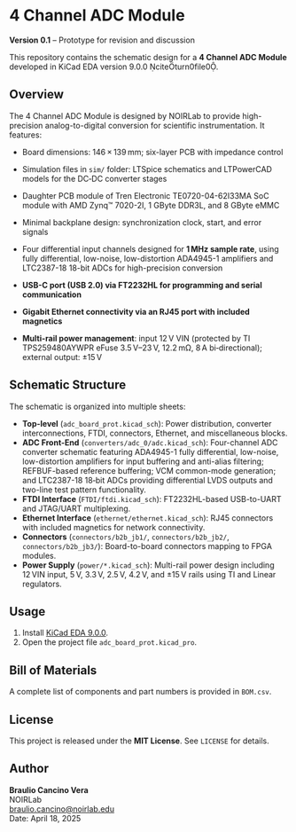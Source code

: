 # 4 Channel ADC Module

**Version 0.1** – Prototype for revision and discussion

This repository contains the schematic design for a **4 Channel ADC Module** developed in KiCad EDA version 9.0.0 citeturn0file0.

## Overview

The 4 Channel ADC Module is designed by NOIRLab to provide high-precision analog-to-digital conversion for scientific instrumentation. It features:
- Board dimensions: 146 × 139 mm; six-layer PCB with impedance control
- Simulation files in `sim/` folder: LTSpice schematics and LTPowerCAD models for the DC‑DC converter stages


- Daughter PCB module of Tren Electronic TE0720-04-62I33MA SoC module with AMD Zynq™ 7020-2I, 1 GByte DDR3L, and 8 GByte eMMC
- Minimal backplane design: synchronization clock, start, and error signals
- Four differential input channels designed for **1 MHz sample rate**, using fully differential, low-noise, low-distortion ADA4945-1 amplifiers and LTC2387-18 18-bit ADCs for high-precision conversion
- **USB-C port (USB 2.0) via FT2232HL for programming and serial communication**
- **Gigabit Ethernet connectivity via an RJ45 port with included magnetics**
- **Multi-rail power management**: input 12 V VIN (protected by TI TPS259480AYWPR eFuse 3.5 V–23 V, 12.2 mΩ, 8 A bi‑directional); external output: ±15 V



## Schematic Structure

The schematic is organized into multiple sheets:

- **Top-level** (`adc_board_prot.kicad_sch`): Power distribution, converter interconnections, FTDI, connectors, Ethernet, and miscellaneous blocks.
- **ADC Front-End** (`converters/adc_0/adc.kicad_sch`): Four-channel ADC converter schematic featuring ADA4945-1 fully differential, low-noise, low-distortion amplifiers for input buffering and anti-alias filtering; REFBUF-based reference buffering; VCM common-mode generation; and LTC2387-18 18‑bit ADCs providing differential LVDS outputs and two-line test pattern functionality.
- **FTDI Interface** (`FTDI/ftdi.kicad_sch`): FT2232HL-based USB-to-UART and JTAG/UART multiplexing.
- **Ethernet Interface** (`ethernet/ethernet.kicad_sch`): RJ45 connectors with included magnetics for network connectivity.
- **Connectors** (`connectors/b2b_jb1/`, `connectors/b2b_jb2/`, `connectors/b2b_jb3/`): Board-to-board connectors mapping to FPGA modules.
- **Power Supply** (`power/*.kicad_sch`): Multi-rail power design including 12 VIN input, 5 V, 3.3 V, 2.5 V, 4.2 V, and ±15 V rails using TI and Linear regulators.

## Usage

1. Install [KiCad EDA 9.0.0](https://www.kicad.org).
2. Open the project file `adc_board_prot.kicad_pro`.

## Bill of Materials

A complete list of components and part numbers is provided in `BOM.csv`.

## License

This project is released under the **MIT License**. See `LICENSE` for details.

## Author

**Braulio Cancino Vera**\
NOIRLab\
[braulio.cancino@noirlab.edu](mailto\:braulio.cancino@noirlab.edu)\
Date: April 18, 2025